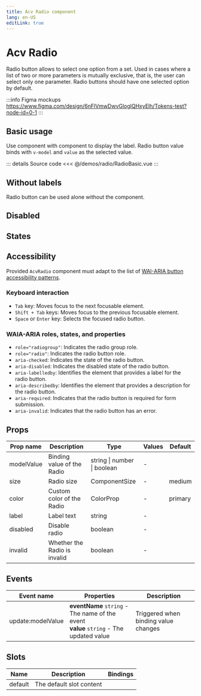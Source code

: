 ```yaml
---
title: Acv Radio component
lang: en-US
editLink: true
---
```


# Acv Radio

Radio button allows to select one option from a set.
Used in cases where a list of two or more parameters is mutually exclusive,
that is, the user can select only one parameter.
Radio buttons should have one selected option by default.

:::info Figma mockups
https://www.figma.com/design/6nFlVmwDwvGloglQHxyElh/Tokens-test?node-id=0-1
:::

## Basic usage

Use <AcvRadio /> component with <FormLabel /> component to display the label.
Radio button value binds with `v-model` and `value` as the selected value.

<RadioBasic />

::: details Source code
<<< @/demos/radio/RadioBasic.vue
:::

## Without labels

Radio button can be used alone without the <FormLabel /> component.

<RadioSimple />

## Disabled

<RadioDisabled />

## States

<RadioStates />

## Accessibility

Provided `AcvRadio` component must adapt to the list of
[WAI-ARIA button accessibility patterns](https://www.w3.org/WAI/ARIA/apg/patterns/radio/).

### Keyboard interaction

- `Tab` key: Moves focus to the next focusable element.
- `Shift + Tab` keys: Moves focus to the previous focusable element.
- `Space` or `Enter` key: Selects the focused radio button.

### WAIA-ARIA roles, states, and properties

- `role="radiogroup"`: Indicates the radio group role.
- `role="radio"`: Indicates the radio button role.
- `aria-checked`: Indicates the state of the radio button.
- `aria-disabled`: Indicates the disabled state of the radio button.
- `aria-labelledby`: Identifies the element that provides a label for the radio button.
- `aria-describedby`: Identifies the element that provides a description for the radio button.
- `aria-required`: Indicates that the radio button is required for form submission.
- `aria-invalid`: Indicates that the radio button has an error.

## Props

| Prop name  | Description                  | Type                        | Values | Default |
| ---------- | ---------------------------- | --------------------------- | ------ | ------- |
| modelValue | Binding value of the Radio   | string \| number \| boolean | -      |         |
| size       | Radio size                   | ComponentSize               | -      | medium  |
| color      | Custom color of the Radio    | ColorProp                   | -      | primary |
| label      | Label text                   | string                      | -      |         |
| disabled   | Disable radio                | boolean                     | -      |         |
| invalid    | Whether the Radio is invalid | boolean                     | -      |         |

## Events

| Event name        | Properties                                                                                | Description                          |
| ----------------- | ----------------------------------------------------------------------------------------- | ------------------------------------ |
| update:modelValue | **eventName** `string` - The name of the event<br/>**value** `string` - The updated value | Triggered when binding value changes |

## Slots

| Name    | Description              | Bindings |
| ------- | ------------------------ | -------- |
| default | The default slot content |          |
